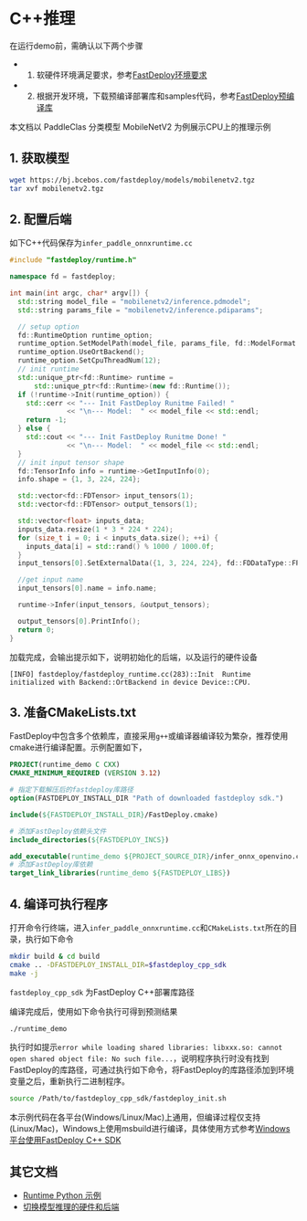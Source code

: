 # C++推理

在运行demo前，需确认以下两个步骤

- 1. 软硬件环境满足要求，参考[FastDeploy环境要求](../../../docs/cn/build_and_install/download_prebuilt_libraries.md)  
- 2. 根据开发环境，下载预编译部署库和samples代码，参考[FastDeploy预编译库](../../../docs/cn/build_and_install/download_prebuilt_libraries.md)

本文档以 PaddleClas 分类模型 MobileNetV2 为例展示CPU上的推理示例

## 1. 获取模型

```bash
wget https://bj.bcebos.com/fastdeploy/models/mobilenetv2.tgz
tar xvf mobilenetv2.tgz
```

## 2. 配置后端

如下C++代码保存为`infer_paddle_onnxruntime.cc`

``` c++
#include "fastdeploy/runtime.h"

namespace fd = fastdeploy;

int main(int argc, char* argv[]) {
  std::string model_file = "mobilenetv2/inference.pdmodel";
  std::string params_file = "mobilenetv2/inference.pdiparams";

  // setup option
  fd::RuntimeOption runtime_option;
  runtime_option.SetModelPath(model_file, params_file, fd::ModelFormat::PADDLE);
  runtime_option.UseOrtBackend();
  runtime_option.SetCpuThreadNum(12);
  // init runtime
  std::unique_ptr<fd::Runtime> runtime =
      std::unique_ptr<fd::Runtime>(new fd::Runtime());
  if (!runtime->Init(runtime_option)) {
    std::cerr << "--- Init FastDeploy Runitme Failed! "
              << "\n--- Model:  " << model_file << std::endl;
    return -1;
  } else {
    std::cout << "--- Init FastDeploy Runitme Done! "
              << "\n--- Model:  " << model_file << std::endl;
  }
  // init input tensor shape
  fd::TensorInfo info = runtime->GetInputInfo(0);
  info.shape = {1, 3, 224, 224};

  std::vector<fd::FDTensor> input_tensors(1);
  std::vector<fd::FDTensor> output_tensors(1);

  std::vector<float> inputs_data;
  inputs_data.resize(1 * 3 * 224 * 224);
  for (size_t i = 0; i < inputs_data.size(); ++i) {
    inputs_data[i] = std::rand() % 1000 / 1000.0f;
  }
  input_tensors[0].SetExternalData({1, 3, 224, 224}, fd::FDDataType::FP32, inputs_data.data());

  //get input name
  input_tensors[0].name = info.name;

  runtime->Infer(input_tensors, &output_tensors);

  output_tensors[0].PrintInfo();
  return 0;
}
```
加载完成，会输出提示如下，说明初始化的后端，以及运行的硬件设备
```
[INFO] fastdeploy/fastdeploy_runtime.cc(283)::Init	Runtime initialized with Backend::OrtBackend in device Device::CPU.
```

## 3. 准备CMakeLists.txt

FastDeploy中包含多个依赖库，直接采用`g++`或编译器编译较为繁杂，推荐使用cmake进行编译配置。示例配置如下，

```cmake
PROJECT(runtime_demo C CXX)
CMAKE_MINIMUM_REQUIRED (VERSION 3.12)

# 指定下载解压后的fastdeploy库路径
option(FASTDEPLOY_INSTALL_DIR "Path of downloaded fastdeploy sdk.")

include(${FASTDEPLOY_INSTALL_DIR}/FastDeploy.cmake)

# 添加FastDeploy依赖头文件
include_directories(${FASTDEPLOY_INCS})

add_executable(runtime_demo ${PROJECT_SOURCE_DIR}/infer_onnx_openvino.cc)
# 添加FastDeploy库依赖
target_link_libraries(runtime_demo ${FASTDEPLOY_LIBS})
```

## 4. 编译可执行程序

打开命令行终端，进入`infer_paddle_onnxruntime.cc`和`CMakeLists.txt`所在的目录，执行如下命令

```bash
mkdir build & cd build
cmake .. -DFASTDEPLOY_INSTALL_DIR=$fastdeploy_cpp_sdk
make -j
```

```fastdeploy_cpp_sdk``` 为FastDeploy C++部署库路径

编译完成后，使用如下命令执行可得到预测结果
```bash
./runtime_demo
```
执行时如提示`error while loading shared libraries: libxxx.so: cannot open shared object file: No such file...`，说明程序执行时没有找到FastDeploy的库路径，可通过执行如下命令，将FastDeploy的库路径添加到环境变量之后，重新执行二进制程序。
```bash
source /Path/to/fastdeploy_cpp_sdk/fastdeploy_init.sh
```

本示例代码在各平台(Windows/Linux/Mac)上通用，但编译过程仅支持(Linux/Mac)，Windows上使用msbuild进行编译，具体使用方式参考[Windows平台使用FastDeploy C++ SDK](../../../docs/cn/faq/use_sdk_on_windows.md)

## 其它文档

- [Runtime Python 示例](../python)
- [切换模型推理的硬件和后端](../../../docs/cn/faq/how_to_change_backend.md)
